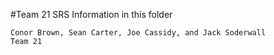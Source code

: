 #Team 21 SRS Information in this folder

```
Conor Brown, Sean Carter, Joe Cassidy, and Jack Soderwall
Team 21
```
